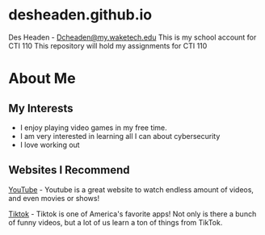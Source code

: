 # desheaden.github.io
Des Headen - Dcheaden@my.waketech.edu
This is my school account for CTI 110
This repository will hold my assignments for CTI 110

# About Me
## My Interests
- I enjoy playing video games in my free time.
- I am very interested in learning all I can about cybersecurity
- I love working out

## Websites I Recommend
[YouTube](https://www.youtube.com) - Youtube is a great website to watch endless amount of videos, and even movies or shows!

[Tiktok](https://www.tiktok.com) - Tiktok is one of America's favorite apps! Not only is there a bunch of funny videos, but a lot of us learn a ton of things from TikTok.
